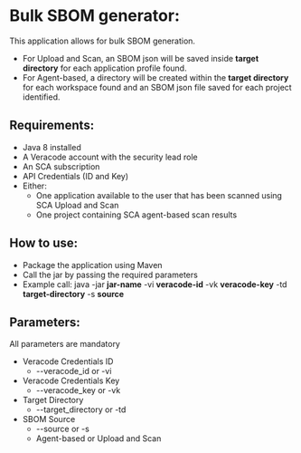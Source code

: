 # Bulk SBOM generator:
This application allows for bulk SBOM generation. 
- For Upload and Scan, an SBOM json will be saved inside **target directory** for each application profile found.  
- For Agent-based, a directory will be created within the **target directory** for each workspace found and an SBOM json file saved for each project identified.

## Requirements:
- Java 8 installed
- A Veracode account with the security lead role
- An SCA subscription
- API Credentials (ID and Key)
- Either:
  - One application available to the user that has been scanned using SCA Upload and Scan
  - One project containing SCA agent-based scan results

## How to use:
- Package the application using Maven
- Call the jar by passing the required parameters
- Example call: java -jar **jar-name** -vi **veracode-id** -vk **veracode-key** -td **target-directory** -s **source**

## Parameters:
All parameters are mandatory
- Veracode Credentials ID
  - --veracode_id or -vi
- Veracode Credentials Key
  - --veracode_key or -vk
- Target Directory
  - --target_directory or -td
- SBOM Source
  - --source or -s
  - Agent-based or Upload and Scan
